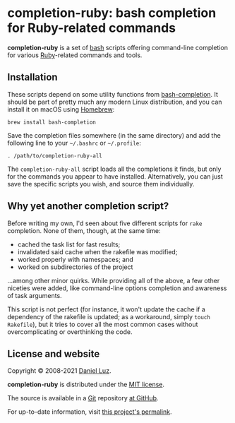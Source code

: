 # completion-ruby: bash completion for Ruby-related commands

**completion-ruby** is a set of [bash] scripts offering command-line
completion for various [Ruby]-related commands and tools.

## Installation

These scripts depend on some utility functions from [bash-completion]. It
should be part of pretty much any modern Linux distribution, and you can
install it on macOS using [Homebrew]:

    brew install bash-completion

Save the completion files somewhere (in the same directory) and add the
following line to your `~/.bashrc` or `~/.profile`:

    . /path/to/completion-ruby-all

The `completion-ruby-all` script loads all the completions it finds,
but only for the commands you appear to have installed.
Alternatively, you can just save the specific scripts you wish, and
source them individually.

## Why yet another completion script?

Before writing my own, I'd seen about five different scripts for `rake`
completion. None of them, though, at the same time:

* cached the task list for fast results;
* invalidated said cache when the rakefile was modified;
* worked properly with namespaces; and
* worked on subdirectories of the project

...among other minor quirks. While providing all of the above, a few other
niceties were added, like command-line options completion and awareness of
task arguments.

This script is not perfect (for instance, it won't update the cache if
a dependency of the rakefile is updated; as a workaround, simply
`touch Rakefile`), but it tries to cover all the most common cases without
overcomplicating or overthinking the code.

## License and website

Copyright © 2008-2021 [Daniel Luz].

**completion-ruby** is distributed under the [MIT license].

The source is available in a [Git] repository [at GitHub][repo].

For up-to-date information, visit [this project's permalink][permalink].

[bash]: https://www.gnu.org/software/bash/ (Bourne-Again Shell)
[bash-completion]: https://github.com/scop/bash-completion
[Ruby]: https://www.ruby-lang.org/         (Ruby Programming Language)
[rake]: https://github.com/ruby/rake       (Rake — Ruby Make)
[Daniel Luz]:  https://mernen.com/
[MIT license]: https://opensource.org/licenses/MIT
[Git]:  https://git-scm.com/               (Git — Fast Version Control System)
[Homebrew]: https://brew.sh (Homebrew – The missing package manager for macOS)
[repo]: https://github.com/mernen/completion-ruby
[permalink]: https://mernen.com/projects/completion-ruby
